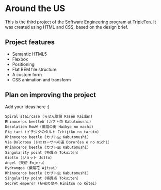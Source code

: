 # Around the US

This is the third project of the Software Engineering program at TripleTen. It was created using HTML and CSS, based on the design brief.

## Project features

- Semantic HTML5
- Flexbox
- Positioning
- Flat BEM file structure
- A custom form
- CSS animation and transform

## Plan on improving the project

Add your ideas here :)

    Spiral staircase (らせん階段 Rasen Kaidan)
    Rhinoceros beetleW (カブト虫 Kabutomushi)
    Desolation RowW (廃墟の街 Haikyo no machi)
    Fig tart (イチジクのタルト Ichijiku no taruto)
    Rhinoceros beetle (カブト虫 Kabutomushi)
    Via Dolorosa (ドロローサへの道 Dororōsa e no michi)
    Rhinoceros beetle (カブト虫 Kabutomushi)
    Singularity point (特異点 Tokuiten)
    Giotto (ジョット Jotto)
    Angel (天使 Enjeru)
    Hydrangea (紫陽花 Ajisai)
    Rhinoceros beetle (カブト虫 Kabutomushi)
    Singularity point (特異点 Tokuiten)
    Secret emperor (秘密の皇帝 Himitsu no Kōtei)
